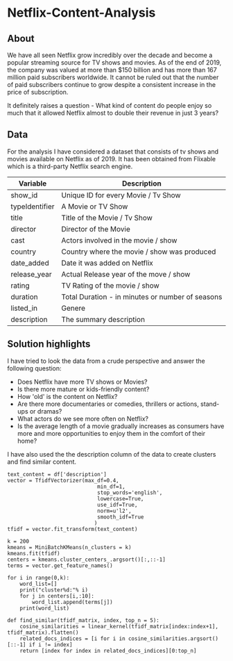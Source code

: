 # Netflix-Content-Analysis

## About

We have all seen Netflix grow incredibly over the decade and become a popular streaming source for TV shows and movies. As of the end of 2019, the company was valued at more than $150 billion and has more than 167 million paid subscribers worldwide. It cannot be ruled out that the number of paid subscribers continue to grow despite a consistent increase in the price of subscription. 

It definitely raises a question - What kind of content do people enjoy so much that it allowed Netflix almost to double their revenue in just 3 years?

## Data

For the analysis I have considered a dataset that consists of tv shows and movies available on Netflix as of 2019. It has been obtained from Flixable which is a third-party Netflix search engine.

Variable | Description
---------|------------
show_id | Unique ID for every Movie / Tv Show
typeIdentifier | A Movie or TV Show
title | Title of the Movie / Tv Show
director | Director of the Movie
cast | Actors involved in the movie / show
country | Country where the movie / show was produced
date_added | Date it was added on Netflix
release_year | Actual Release year of the move / show
rating | TV Rating of the movie / show
duration | Total Duration - in minutes or number of seasons
listed_in | Genere
description | The summary description

## Solution highlights

I have tried to look the data from a crude perspective and answer the following question:
* Does Netflix have more TV shows or Movies? 
* Is there more mature or kids-friendly content? 
* How 'old' is the content on Netflix? 
* Are there more documentaries or comedies, thrillers or actions, stand-ups or dramas? 
* What actors do we see more often on Netflix? 
* Is the average length of a movie gradually increases as consumers have more and more opportunities to enjoy them in the comfort of their home?

I have also used the the description column of the data to create clusters and find similar content. 

```
text_content = df['description']
vector = TfidfVectorizer(max_df=0.4,                    
                             min_df=1,                 
                             stop_words='english',
                             lowercase=True, 
                             use_idf=True, 
                             norm=u'l2',
                             smooth_idf=True    
                            )
tfidf = vector.fit_transform(text_content)
```
```
k = 200
kmeans = MiniBatchKMeans(n_clusters = k)
kmeans.fit(tfidf)
centers = kmeans.cluster_centers_.argsort()[:,::-1]
terms = vector.get_feature_names()

for i in range(0,k):
    word_list=[]
    print("cluster%d:"% i)
    for j in centers[i,:10]:
        word_list.append(terms[j])
    print(word_list) 
```
```
def find_similar(tfidf_matrix, index, top_n = 5):
    cosine_similarities = linear_kernel(tfidf_matrix[index:index+1], tfidf_matrix).flatten()
    related_docs_indices = [i for i in cosine_similarities.argsort()[::-1] if i != index]
    return [index for index in related_docs_indices][0:top_n]  
```
